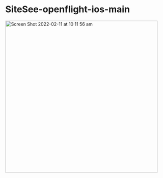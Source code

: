 # SiteSee-openflight-ios-main
 
<img width="478" alt="Screen Shot 2022-02-11 at 10 11 56 am" src="https://user-images.githubusercontent.com/71302996/153518321-a6707522-344b-4f36-8cc7-b3c08a2de8f6.png">
